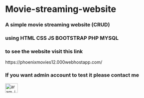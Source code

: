 # Movie-streaming-website
<h3>A simple movie streaming website (CRUD) </h3>
<h3>using HTML CSS JS BOOTSTRAP PHP MYSQL</h3>
<h3>to see the website visit this link</h3>
<p>https://phoenixmovies12.000webhostapp.com/</p>
<h3>If you want admin account to test it please contact me</h3>
<p align="left">
<a href="https://instagram.com/aram_i_rashed" target="_blank"><img align="center" src="https://raw.githubusercontent.com/rahuldkjain/github-profile-readme-generator/master/src/images/icons/Social/instagram.svg" alt="aram_i_rashid" height="30" width="40" /></a>
</p>
